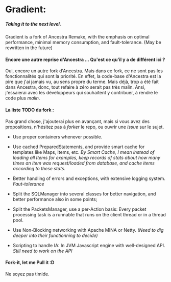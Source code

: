 Gradient: 
========
##### _Taking it to the next level._

Gradient is a fork of Ancestra Remake, with the emphasis on optimal performance, minimal memory consumption, and fault-tolerance. (May be rewritten in the future)

#### Encore une autre reprise d'Ancestra ... Qu'est ce qu'il y a de différent ici ?
Oui, encore un autre fork d'Ancestra. Mais dans ce fork, ce ne sont pas les fonctionnalités qui sont la priorité. En effet, la code-base d'Ancestra est la pire que j'ai jamais vu, au sens propre du terme. Mais déjà, trop a été fait dans Ancestra, donc, tout refaire à zéro serait pas très malin. Ansi, j'essaierai avec les développeurs qui souhaitent y contribuer, à rendre le code plus _malin_.

#### La liste TODO du fork :
Pas grand chose, j'ajouterai plus en avançant, mais si vous avez des propositions, n'hésitez pas à _forker_ le repo, ou ouvrir une _issue_ sur le sujet.

* Use proper containers whenever possible.

* Use cached PreparedStatements, and provide smart cache for templates like Maps, Items, etc. _By Smart Cache, I mean instead of loading all Items for examples, keep records of stats about how many times an item was request/loaded from database, and cache items according to these stats._

* Better handling of errors and exceptions, with extensive logging system. _Faut-tolerance_

* Split the SQLManager into several classes for better navigation, and better performance also in some points;

* Split the PacketsManager, use a per-Action basis: Every packet processing task is a runnable that runs on the client thread or in a thread pool.

* Use Non-Blocking networking with Apache MINA or Netty. _(Need to dig deeper into their functionning to decide)_

* Scripting to handle IA: In JVM Javascript engine with well-designed API. _Still need to work on the API_

#### Fork-it, let me Pull it :D
Ne soyez pas timide.

